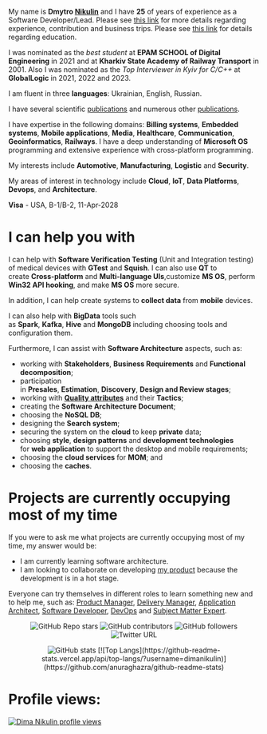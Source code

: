 My name is **Dmytro [Nikulin](./SecondNameHistory.md)** and I have **25** of years of experience as a Software Developer/Lead.
Please see [this link](./MyExperience.md) for more details regarding experience, contribution and business trips.
Please see [this link](./MyEducation.md) for details regarding education.

I was nominated as the *best student* at **EPAM SCHOOL of Digital Engineering** in 2021 and at **Kharkiv State Academy of Railway Transport** in 2001.
Also I was nominated as the *Top Interviewer in Kyiv for C/C++* at **GlobalLogic** in 2021, 2022 and 2023.

I am fluent in three **languages**: Ukrainian, English, Russian.

I have several scientific [publications](./MySciencePublications.md) and numerous other [publications](./MyPublications.md).

I have expertise in the following domains: **Billing systems**, **Embedded systems**, **Mobile applications**, **Media**, **Healthcare**, **Communication**, **Geoinformatics**, **Railways**.
I have a deep understanding of **Microsoft OS** programming and extensive experience with cross-platform programming.

My interests include **Automotive**, **Manufacturing**, **Logistic** and **Security**.

My areas of interest in technology include **Cloud**, **IoT**, **Data Platforms**, **Devops**, and **Architecture**.

**Visa** - USA, B-1/B-2, 11-Apr-2028

# I can help you with
I can help with **Software Verification Testing** (Unit and Integration testing) of medical devices with **GTest** and **Squish**. 
I can also use **QT** to create **Cross-platform** and **Multi-language UIs**,customize **MS OS**, perform **Win32 API hooking**, and make **MS OS** more secure.

In addition, I can help create systems to **collect data** from **mobile** devices. 

I can also help with **BigData** tools such as **Spark**, **Kafka**, **Hive** and **MongoDB** including choosing tools and configuration them.

Furthermore, I can assist with **Software Architecture** aspects, such as:
- working with **Stakeholders**, **Business Requirements** and **Functional decomposition**;
- participation in **Presales**, **Estimation**, **Discovery**, **Design and Review stages**;
- working with **[Quality attributes](./QualityAttributes.md)** and their **Tactics**;
- creating the **Software Architecture Document**;
- choosing the **NoSQL DB**;
- designing the **Search system**;
- securing the system on the **cloud** to keep **private** data;
- choosing **style**, **design patterns** and **development technologies** for **web application** to support the desktop and mobile requirements;
- choosing the **cloud services** for **MOM**; and
- choosing the **caches**.

# Projects are currently occupying most of my time

If you were to ask me what projects are currently occupying most of my time, my answer would be:
- I am currently learning software architecture.
- I am looking to collaborate on developing [my product](https://github.com/dimanikulin/fva) because the development is in a hot stage.

Everyone can try themselves in different roles to learn something new and to help me, such as: [Product Manager](./WhatILearnedAsProductManager.md), [Delivery Manager](./WhatILearnedAsDeliveryManager.md),
[Application Architect](./WhatILearnedAsAppArchitect.md), [Software Developer](./WhatILearnedAsSoftwareDeveloper.md), [DevOps](./WhatILearnedAsDevOps.md) and [Subject Matter Expert](./WhatILearnedAsSubjectMatterExpert.md). 

<p align="center">
  <img alt="GitHub Repo stars" src="https://img.shields.io/github/stars/dimanikulin/fva?style=social">
  <img alt="GitHub contributors" src="https://img.shields.io/github/contributors/dimanikulin/fva">
  <img alt="GitHub followers" src="https://img.shields.io/github/followers/dimanikulin?style=social">
  <img alt="Twitter URL" src="https://img.shields.io/twitter/url?style=social&url=https%3A%2F%2Ftwitter.com%2FDmytroNikulin" href="https%3A%2F%2Ftwitter.com%2FDmytroNikulin">
</p>

<p align="center">

<a> 
<img alt="GitHub stats" src="https://github-readme-stats.vercel.app/api?username=dimanikulin&show_icons=true&theme=transparent"/>
</a>

<a>
[![Top Langs](https://github-readme-stats.vercel.app/api/top-langs/?username=dimanikulin)](https://github.com/anuraghazra/github-readme-stats)
</a>
</p>


# Profile views:
[![Dima Nikulin profile views](https://u8views.com/api/v1/github/profiles/4226351/views/day-week-month-total-count.svg)](https://u8views.com/github/dimanikulin)